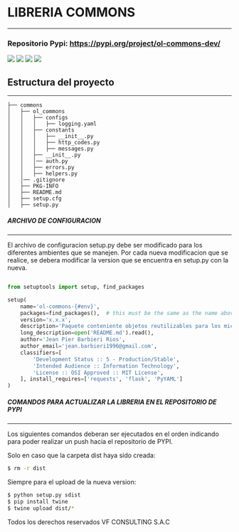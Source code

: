 # LIBRERIA COMMONS
---
### Repositorio Pypi: https://pypi.org/project/ol-commons-dev/

![](https://upload.wikimedia.org/wikipedia/commons/3/34/Blue_Python_3.6_Shield_Badge.svg)
![](https://img.shields.io/badge/Flask%20-1.0.2-orange.svg) 
![](https://img.shields.io/badge/PyYAML-3.13-yellow.svg)
![](https://img.shields.io/badge/requests-2.21-blue.svg)


## Estructura del proyecto
---
```
├── commons
│   ├── ol_commons
│   │   ├── configs
│   │   │   ├── logging.yaml
│   │   ├── constants
│   │   │   ├── __init__.py
│   │   │   ├── http_codes.py
│   │   │   ├── messages.py   
│   │   ├── __init__.py
│   │   │── auth.py
│   │   ├── errors.py
│   │   ├── helpers.py
│   │── .gitignore
│   ├── PKG-INFO
│   ├── README.md
│   ├── setup.cfg
│   ├── setup.py
```
##### ARCHIVO DE CONFIGURACION
---
El archivo de configuracion setup.py debe ser modificado para los diferentes ambientes que se manejen.
Por cada nueva modificacion que se realice, se debera modificar la version que se encuentra en setup.py con la nueva.

```python

from setuptools import setup, find_packages

setup(
    name='ol-commons-{#env}',
    packages=find_packages(),  # this must be the same as the name above
    version='x.x.x',
    description='Paquete conteniente objetos reutilizables para los microservicios de OLYMPUS',
    long_description=open('README.md').read(),
    author='Jean Pier Barbieri Rios',
    author_email='jean.barbieri1996@gmail.com',
    classifiers=[
        'Development Status :: 5 - Production/Stable',
        'Intended Audience :: Information Technology',
        'License :: OSI Approved :: MIT License',
    ], install_requires=['requests', 'flask', 'PyYAML']
)


```


##### COMANDOS PARA ACTUALIZAR LA LIBRERIA EN EL REPOSITORIO DE PYPI
---
Los siguientes comandos deberan ser ejecutados en el orden indicando para poder realizar un push hacia 
el repositorio de PYPI.

Solo en caso que la carpeta dist haya sido creada:
```bash
$ rm -r dist
```

Siempre para el upload de la nueva version:
```bash
$ python setup.py sdist
$ pip install twine
$ twine upload dist/*
```



Todos los derechos reservados VF CONSULTING S.A.C

